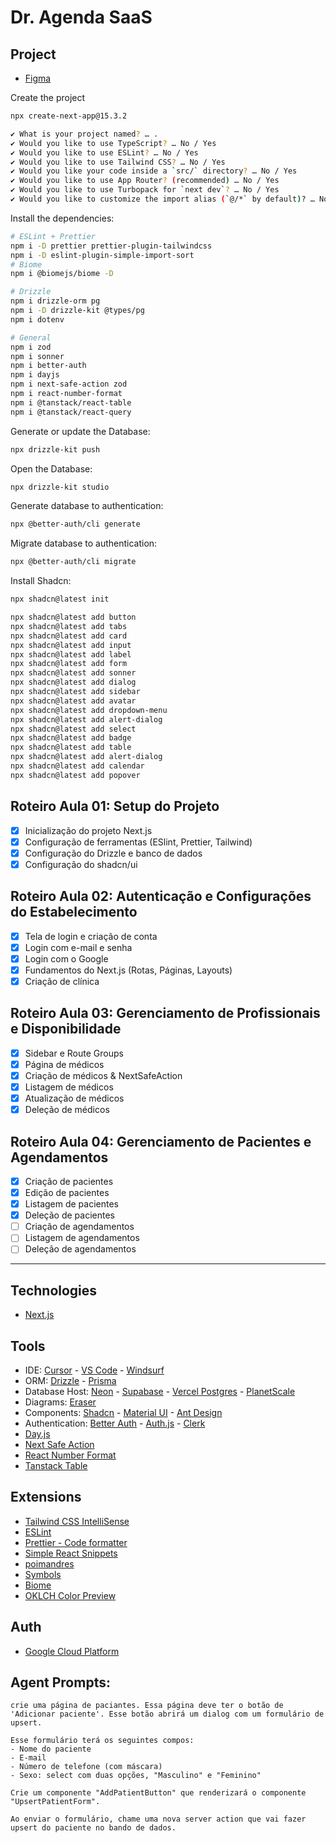 # Dr. Agenda SaaS

## Project

- [Figma](https://www.figma.com/design/eVnp1AIXMni6ZGqe94blIp/dr.agenda?node-id=356-126&p=f&t=uiUSFSTIvjU6vNuc-0)

Create the project

```sh
npx create-next-app@15.3.2
```

```sh
✔ What is your project named? … .
✔ Would you like to use TypeScript? … No / Yes
✔ Would you like to use ESLint? … No / Yes
✔ Would you like to use Tailwind CSS? … No / Yes
✔ Would you like your code inside a `src/` directory? … No / Yes
✔ Would you like to use App Router? (recommended) … No / Yes
✔ Would you like to use Turbopack for `next dev`? … No / Yes
✔ Would you like to customize the import alias (`@/*` by default)? … No / Yes
```

Install the dependencies:

```sh
# ESLint + Prettier
npm i -D prettier prettier-plugin-tailwindcss
npm i -D eslint-plugin-simple-import-sort
# Biome
npm i @biomejs/biome -D

# Drizzle
npm i drizzle-orm pg
npm i -D drizzle-kit @types/pg
npm i dotenv

# General
npm i zod
npm i sonner
npm i better-auth
npm i dayjs
npm i next-safe-action zod
npm i react-number-format
npm i @tanstack/react-table
npm i @tanstack/react-query
```

Generate or update the Database:
```sh
npx drizzle-kit push
```

Open the Database:
```sh
npx drizzle-kit studio
```

Generate database to authentication:
```sh
npx @better-auth/cli generate
```

Migrate database to authentication:
```sh
npx @better-auth/cli migrate
```

Install Shadcn:
```sh
npx shadcn@latest init

npx shadcn@latest add button
npx shadcn@latest add tabs
npx shadcn@latest add card
npx shadcn@latest add input
npx shadcn@latest add label
npx shadcn@latest add form
npx shadcn@latest add sonner
npx shadcn@latest add dialog
npx shadcn@latest add sidebar
npx shadcn@latest add avatar
npx shadcn@latest add dropdown-menu
npx shadcn@latest add alert-dialog
npx shadcn@latest add select
npx shadcn@latest add badge
npx shadcn@latest add table
npx shadcn@latest add alert-dialog
npx shadcn@latest add calendar
npx shadcn@latest add popover
```

## Roteiro Aula 01: Setup do Projeto

- [x] Inicialização do projeto Next.js
- [x] Configuração de ferramentas (ESlint, Prettier, Tailwind)
- [x] Configuração do Drizzle e banco de dados
- [x] Configuração do shadcn/ui

## Roteiro Aula 02: Autenticação e Configurações do Estabelecimento

- [x] Tela de login e criação de conta
- [x] Login com e-mail e senha
- [x] Login com o Google
- [x] Fundamentos do Next.js (Rotas, Páginas, Layouts)
- [x] Criação de clínica

## Roteiro Aula 03: Gerenciamento de Profissionais e Disponibilidade

- [x] Sidebar e Route Groups
- [x] Página de médicos
- [x] Criação de médicos & NextSafeAction
- [x] Listagem de médicos
- [x] Atualização de médicos
- [x] Deleção de médicos

## Roteiro Aula 04: Gerenciamento de Pacientes e Agendamentos

- [x] Criação de pacientes
- [x] Edição de pacientes
- [x] Listagem de pacientes
- [x] Deleção de pacientes
- [ ] Criação de agendamentos
- [ ] Listagem de agendamentos
- [ ] Deleção de agendamentos

---

## Technologies

- [Next.js](https://nextjs.org)

## Tools

- IDE: [Cursor](https://www.cursor.com/) - [VS Code](https://code.visualstudio.com) - [Windsurf](https://windsurf.com/editor)
- ORM: [Drizzle](https://orm.drizzle.team) - [Prisma](https://www.prisma.io)
- Database Host: [Neon](https://neon.tech/) - [Supabase](https://supabase.com) - [Vercel Postgres](https://vercel.com/docs/postgres) - [PlanetScale](https://planetscale.com)
- Diagrams: [Eraser](https://app.eraser.io/)
- Components: [Shadcn](https://ui.shadcn.com) - [Material UI](https://mui.com/material-ui/) - [Ant Design](https://ant.design)
- Authentication: [Better Auth](https://www.better-auth.com) - [Auth.js](https://authjs.dev) - [Clerk](https://clerk.com)
- [Day.js](https://day.js.org)
- [Next Safe Action](https://next-safe-action.dev)
- [React Number Format](https://s-yadav.github.io/react-number-format/docs/intro/)
- [Tanstack Table](https://tanstack.com/table/latest/docs/installation)

## Extensions

- [Tailwind CSS IntelliSense](https://marketplace.cursorapi.com/items?itemName=bradlc.vscode-tailwindcss)
- [ESLint](https://marketplace.cursorapi.com/items?itemName=dbaeumer.vscode-eslint)
- [Prettier - Code formatter](https://marketplace.cursorapi.com/items?itemName=esbenp.prettier-vscode)
- [Simple React Snippets](https://marketplace.cursorapi.com/items?itemName=burkeholland.simple-react-snippets)
- [poimandres](https://marketplace.cursorapi.com/items?itemName=pmndrs.pmndrs)
- [Symbols](https://marketplace.cursorapi.com/items?itemName=miguelsolorio.symbols)
- [Biome](https://marketplace.cursorapi.com/items?itemName=biomejs.biome)
- [OKLCH Color Preview](https://marketplace.cursorapi.com/items?itemName=nize.oklch-preview)


## Auth

- [Google Cloud Platform](https://console.cloud.google.com/welcome)

<!-- Senha: A7X9___ -->

## Agent Prompts:

```mdc
crie uma página de paciantes. Essa página deve ter o botão de 'Adicionar paciente'. Esse botão abrirá um dialog com um formulário de upsert.

Esse formulário terá os seguintes compos:
- Nome do paciente
- E-mail
- Número de telefone (com máscara)
- Sexo: select com duas opções, "Masculino" e "Feminino"

Crie um componente "AddPatientButton" que renderizará o componente "UpsertPatientForm".

Ao enviar o formulário, chame uma nova server action que vai fazer upsert do paciente no bando de dados.

```